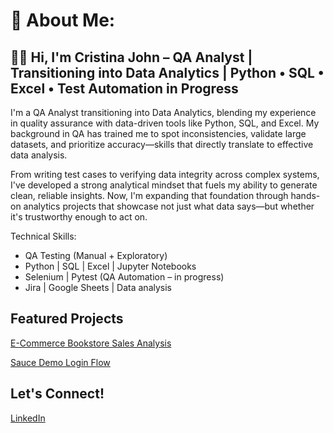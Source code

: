 # 💫 About Me:

## 👋🏿 Hi, I'm Cristina John – QA Analyst | Transitioning into Data Analytics | Python • SQL • Excel • Test Automation in Progress


I'm a QA Analyst transitioning into Data Analytics, blending my experience in quality assurance with data-driven tools like Python, SQL, and Excel. My background in QA has trained me to spot inconsistencies, validate large datasets, and prioritize accuracy—skills that directly translate to effective data analysis. 

From writing test cases to verifying data integrity across complex systems, I've developed a strong analytical mindset that fuels my ability to generate clean, reliable insights. Now, I'm expanding that foundation through hands-on analytics projects that showcase not just what data says—but whether it's trustworthy enough to act on.


Technical Skills: 
- QA Testing (Manual + Exploratory)
- Python | SQL | Excel | Jupyter Notebooks
- Selenium | Pytest (QA Automation – in progress)
- Jira | Google Sheets | Data analysis

## Featured Projects 
[E-Commerce Bookstore Sales Analysis](https://github.com/cristina-j/E-Commerce-Bookstore-Sales-Analysis)

[Sauce Demo Login Flow](https://github.com/cristina-j/Sauce-Demo-Login-Flow)

## Let's Connect! 

[LinkedIn](https://linkedin.com/in/cristinajohn)
